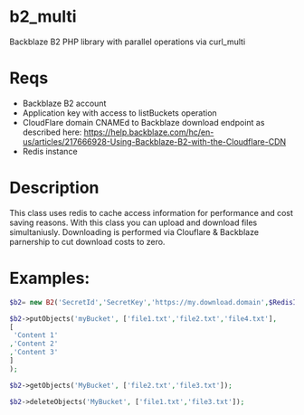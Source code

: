 # b2_multi
Backblaze B2 PHP library with parallel operations via curl_multi

# Reqs

 * Backblaze B2 account
 * Application key with access to listBuckets operation
 * CloudFlare domain CNAMEd to Backblaze download endpoint as described here: https://help.backblaze.com/hc/en-us/articles/217666928-Using-Backblaze-B2-with-the-Cloudflare-CDN
 * Redis instance

# Description

This class uses redis to cache access information for performance and cost saving reasons. With this class you can upload and download files simultaniusly. Downloading is performed via Clouflare & Backblaze parnership to cut download costs to zero.


# Examples:

```php
$b2= new B2('SecretId','SecretKey','https://my.download.domain',$RedisInstance);

$b2->putObjects('myBucket', ['file1.txt','file2.txt','file4.txt'], 
[
 'Content 1'
,'Content 2'
,'Content 3'
]
);

$b2->getObjects('MyBucket', ['file2.txt','file3.txt']);

$b2->deleteObjects('MyBucket', ['file1.txt','file3.txt']);
```
